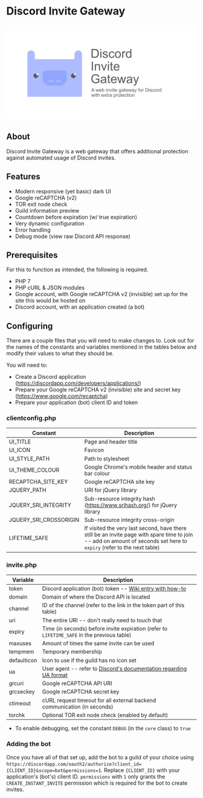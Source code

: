 # Discord Invite Gateway
<img src="banner.png" alt="Banner with logo">

## About

Discord Invite Gateway is a web gateway that offers additional protection against automated usage of Discord invites.

## Features

- Modern responsive (yet basic) dark UI
- Google reCAPTCHA (v2)
- TOR exit node check
- Guild information preview
- Countdown before expiration (w/ true expiration)
- Very dynamic configuration
- Error handling
- Debug mode (view raw Discord API response)

## Prerequisites

For this to function as intended, the following is required.

- PHP 7
- PHP cURL & JSON modules
- Google account, with Google reCAPTCHA v2 (invisible) set up for the site this would be hosted on
- Discord account, with an application created (a bot)

## Configuring

There are a couple files that you will need to make changes to. Look out for the names of the constants and variables mentioned in the tables below and modify their values to what they should be.

You will need to:
- Create a Discord application (https://discordapp.com/developers/applications/)
- Prepare your Google reCAPTCHA v2 (invisible) site and secret key (https://www.google.com/recaptcha)
- Prepare your application (bot) client ID and token

### clientconfig.php

| Constant               | Description                                                                                                                                                            |
| ---------------------- | ---------------------------------------------------------------------------------------------------------------------------------------------------------------------- |
| UI_TITLE               | Page and header title                                                                                                                                                  |
| UI_ICON                | Favicon                                                                                                                                                                |
| UI_STYLE_PATH          | Path to stylesheet                                                                                                                                                     |
| UI_THEME_COLOUR        | Google Chrome's mobile header and status bar colour                                                                                                                    |
| RECAPTCHA_SITE_KEY     | Google reCAPTCHA site key                                                                                                                                              |
| JQUERY_PATH            | URI for jQuery library                                                                                                                                                 |
| JQUERY_SRI_INTEGRITY   | Sub-resource integrity hash (https://www.srihash.org/) for jQuery library                                                                                              |
| JQUERY_SRI_CROSSORIGIN | Sub-resource integrity cross-origin                                                                                                                                    |
| LIFETIME_SAFE          | If visited the very last second, have there still be an invite page with spare time to join -- add on amount of seconds set here to `expiry` (refer to the next table) |

### invite.php

| Variable    | Description                                                                                                                                                    |
| ----------- | -------------------------------------------------------------------------------------------------------------------------------------------------------------- |
| token       | Discord application (bot) token -- [Wiki entry with how-to](https://github.com/Chikachi/DiscordIntegration/wiki/How-to-get-a-token-and-channel-ID-for-Discord) |
| domain      | Domain of where the Discord API is located                                                                                                                     |
| channel     | ID of the channel (refer to the link in the token part of this table)                                                                                          |
| uri         | The entire URI -- don't really need to touch that                                                                                                              |
| expiry      | Time (in seconds) before invite expiration (refer to `LIFETIME_SAFE` in the previous table)                                                                    |
| maxuses     | Amount of times the same invite can be used                                                                                                                    |
| tempmem     | Temporary membership                                                                                                                                           |
| defaulticon | Icon to use if the guild has no icon set                                                                                                                       |
| ua          | User agent -- refer to [Discord's documentation regarding UA format](https://discordapp.com/developers/docs/reference#http-api)                                |
| grcuri      | Google reCAPTCHA API URI                                                                                                                                       |
| grcseckey   | Google reCAPTCHA secret key                                                                                                                                    |
| ctimeout    | cURL request timeout for all external backend communication (in seconds)                                                                                       |
| torchk      | Optional TOR exit node check (enabled by default)                                                                                                              |

- To enable debugging, set the constant `DEBUG` (in the `core` class) to `true`

### Adding the bot

Once you have all of that set up, add the bot to a guild of your choice using `https://discordapp.com/oauth2/authorize?client_id={CLIENT_ID}&scope=bot&permissions=1`. Replace `{CLIENT_ID}` with your application's (bot's) client ID. `permissions` with `1` only grants the `CREATE_INSTANT_INVITE` permission which is required for the bot to create invites.
